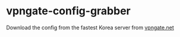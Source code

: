 # vpngate-config-grabber
Download the config from the fastest Korea server from [vpngate.net](https://www.vpngate.net/en/)

